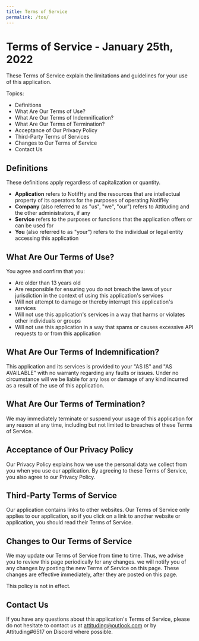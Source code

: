 ```yaml
---
title: Terms of Service
permalink: /tos/
---
```

# Terms of Service - January 25th, 2022
These Terms of Service explain the limitations and guidelines for your use of this application.

Topics:
 - Definitions
 - What Are Our Terms of Use?
 - What Are Our Terms of Indemnification?
 - What Are Our Terms of Termination?
 - Acceptance of Our Privacy Policy
 - Third-Party Terms of Services
 - Changes to Our Terms of Service
 - Contact Us

## Definitions
These definitions apply regardless of capitalization or quantity.
 - **Application** refers to NotifHy and the resources that are intellectual property of its operators for the purposes of operating NotifHy
 - **Company** (also referred to as "us", "we", "our") refers to Attituding and the other administrators, if any
 - **Service** refers to the purposes or functions that the application offers or can be used for
 - **You** (also referred to as "your") refers to the individual or legal entity accessing this application

## What Are Our Terms of Use?
You agree and confirm that you:
 - Are older than 13 years old
 - Are responsible for ensuring you do not breach the laws of your jurisdiction in the context of using this application's services
 - Will not attempt to damage or thereby interrupt this application's services
 - Will not use this application's services in a way that harms or violates other individuals or groups
 - Will not use this application in a way that spams or causes excessive API requests to or from this application


## What Are Our Terms of Indemnification?
This application and its services is provided to your "AS IS" and "AS AVAILABLE" with no warranty regarding any faults or issues. Under no circumstance will we be liable for any loss or damage of any kind incurred as a result of the use of this application.

## What Are Our Terms of Termination?
We may immediately terminate or suspend your usage of this application for any reason at any time, including but not limited to breaches of these Terms of Service.

## Acceptance of Our Privacy Policy
Our Privacy Policy explains how we use the personal data we collect from you when you use our application. By agreeing to these Terms of Service, you also agree to our Privacy Policy.

## Third-Party Terms of Service
Our application contains links to other websites. Our Terms of Service only applies to our application, so if you click on a link to another website or application, you should read their Terms of Service.

## Changes to Our Terms of Service
We may update our Terms of Service from time to time. Thus, we advise you to review this page periodically for any changes. we will notify you of any changes by posting the new Terms of Service on this page. These changes are effective immediately, after they are posted on this page.

This policy is not in effect.

## Contact Us
If you have any questions about this application's Terms of Service, please do not hesitate to contact us at attituding@outlook.com or by Attituding#6517 on Discord where possible.